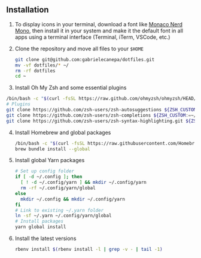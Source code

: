 ## Installation

1. To display icons in your terminal, download a font like [Monaco Nerd Mono](https://github.com/Karmenzind/monaco-nerd-fonts/blob/master/fonts/Monaco%20Nerd%20Font%20Complete%20Mono.ttf?raw=true), then install it in your system and make it the default font in all apps using a terminal interface (Terminal, iTerm, VSCode, etc.)

2. Clone the repository and move all files to your `$HOME`

   ```sh
   git clone git@github.com:gabrielecanepa/dotfiles.git
   mv -vf dotfiles/* ~/
   rm -rf dotfiles
   cd ~
   ```

3. Install Oh My Zsh and some essential plugins

  ```sh
  /bin/bash -c "$(curl -fsSL https://raw.github.com/ohmyzsh/ohmyzsh/HEAD/tools/install.sh)"
  # Plugins
  git clone https://github.com/zsh-users/zsh-autosuggestions ${ZSH_CUSTOM:-~/.oh-my-zsh/custom}/plugins/zsh-autosuggestions
  git clone https://github.com/zsh-users/zsh-completions ${ZSH_CUSTOM:=~/.oh-my-zsh/custom}/plugins/zsh-completions
  git clone https://github.com/zsh-users/zsh-syntax-highlighting.git ${ZSH_CUSTOM:-~/.oh-my-zsh/custom}/plugins/zsh-syntax-highlighting
  ```

4. Install Homebrew and global packages

   ```sh
   /bin/bash -c "$(curl -fsSL https://raw.githubusercontent.com/Homebrew/install/HEAD/install.sh)"
   brew bundle install --global
   ```

5. Install global Yarn packages

   ```sh
   # Set up config folder
   if [ -d ~/.config ]; then
     [ ! -d ~/.config/yarn ] && mkdir ~/.config/yarn
     rm -rf ~/.config/yarn/global
   else
     mkdir ~/.config && mkdir ~/.config/yarn
   fi
   # Link to existing ~/.yarn folder
   ln -sf ~/.yarn ~/.config/yarn/global
   # Install packages
   yarn global install
   ```

6. Install the latest versions

   ```sh
   rbenv install $(rbenv install -l | grep -v - | tail -1)
   ```

